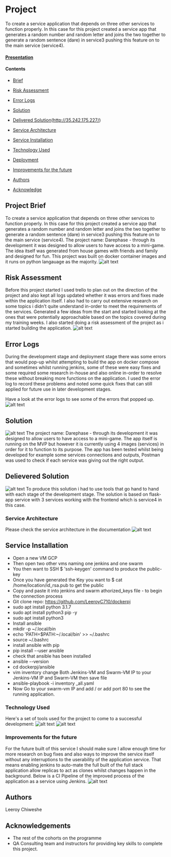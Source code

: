 # Project
To create a service application that depends on three other services to function properly. In this case for this project created a service app that generates a random number and random letter and joins the two together to generate a random sentence (dare) in service3 pushing this feature on to the main service (service4).

#### [Presentation](https://docs.google.com/presentation/d/1sSAeM0Jy_vNnw6RrfvDNmUF_LZkfKvl041Kc1tFScps/edit?usp=sharing)
 
#### Contents 
* [Brief](#brief)

* [Risk Assessment](#riskassessment)

* [Error Logs](#errorLogs)

* [Solution](#solution)

* [Delivered Solution](#deliveredsolution)(http://35.242.175.227/)

* [Service Architecture](#servicearchitecture)

* [Service Installation](#serviceinstallation)

* [Technology Used](#technologyused)

* [Deployment](#Deployment)

* [Improvements for the future](#improve)

* [Authors](#authors)

* [Acknowledge](#acknowledge)

<a name="brief"></a>
## Project Brief
To create a service application that depends on three other services to function properly. In this case for this project created a service app that generates a random number and random letter and joins the two together to generate a random sentence (dare) in service3 pushing this feature on to the main service (service4).
The project name: Darephase - through its development it was designed to allow users to have access to a mini-game. The idea itself was generated from house games with friends and family and designed for fun. This project was built on docker container images and it runs on python langauage as the majority. 
![alt text](https://github.com/LeeroyC710/dockerpj/blob/master/documentation/Trello.png)

<a name="risk assessment"></a>
## Risk Assessment
Before this project started I used trello to plan out on the direction of the project and also kept all logs updated whether it was errors and fixes made within the application itself. I also had to carry out extensive research on some topics i didn't quite understand in-order to meet the requirements of the services. Generated a few ideas from the start and started looking at the ones that were potentially approachable based on the topics covered during my training weeks. I also started doing a risk assessment of the project as i started building the application. 
![alt text](https://github.com/LeeroyC710/dockerpj/blob/master/documentation/riskassessment.png)

<a name="errorlogs"></a>
## Error Logs
During the development stage and deployment stage there was some errors that would pop-up whilst attempting to build the app on docker compose and sometimes whilst running jenkins, some of these were easy fixes and some required some research in-house and also online in-order to resolve these without breaking more functions on the application. I used the error log to record these problems and noted some quick fixes that can still applied for future use in later development stages. 

Have a look at the error logs to see some of the errors that popped up. 
![alt text](https://github.com/LeeroyC710/dockerpj/blob/master/documentation/Errorlogs.png)

<a name="solution"></a>
## Solution
![alt text](https://github.com/LeeroyC710/dockerpj/blob/master/documentation/deliveredsolution.png)
The project name: Darephase - through its development it was designed to allow users to have access to a mini-game.
The app itself is running on the MVP but however it is currently using 4 images (services) in order for it to function to its purpose. The app has been tested whilst being developed for example some services connections and outputs, Postman was used to check if each service was giving out the right output. 


<a name="Delivered Solution"></a>
## Delievered Solution 
![alt text](https://github.com/LeeroyC710/dockerpj/blob/master/documentation/DarePhase.png)
To produce this solution i had to use tools that go hand to hand with each stage of the development stage. The solution is based on flask-app service with 3 services working with the frontend which is service4 in this case.  

<a name="service architecture"></a>
### Service Architecture
Please check the service architecture in the documentation
![alt text](https://github.com/LeeroyC710/dockerpj/blob/master/documentation/ServiceArchitecture.png)

<a name="service installation"></a>
## Service Installation
- Open a new VM GCP 
- Then open two other vms naming one jenkins and one swarm 
- You then want to SSH $ 'ssh-keygen' command to produce the public-key
- Once you have generated the Key you want to $ cat /home/location/id_rsa.pub to get the public
- Copy and paste it into jenkins and swarm athorized_keys file - to begin the connection process
- Git clone repo: https://github.com/LeeroyC710/dockerpj
- sudo apt install python 3.1.7
- sudo apt install python3 pip -y
- sudo apt install python3
- Install ansible
- mkdir -p ~/.local/bin
- echo 'PATH=$PATH:~/.local/bin' >> ~/.bashrc
- source ~/.bashrc
- install ansible with pip
- pip install --user ansible
- check that ansible has been installed
- ansible --version
- cd dockerpj/ansible 
- vim inventory change Both Jenkins-VM and Swarm-VM IP to your Jenkins-VM IP and Swarm-VM then save file
- ansible-playbook -i inventory _all.yaml 
- Now Go to your swarm-vm IP and add / or add port 80 to see the running application. 

<a name="Technology used"></a>
### Technology Used
Here's a set of tools used for the project to come to a successful development: 
![alt text](https://github.com/LeeroyC710/dockerpj/blob/master/documentation/TechnologyUsed.png)
![alt text](https://github.com/LeeroyC710/dockerpj/blob/master/documentation/vm-layout.png)

<a name="Improvements for the future"></a>
### Improvements for the future
For the future built of this service I should make sure I allow enough time for more research on bug fixes and also ways to improve the service itself without any interruptions to the userability of the application service. That means enabling jenkins to auto-mate the full built of the full stack application allow replicas to act as clones whilst changes happen in the background. Below is a CI Pipeline of the improved process of the application as a service using Jenkins. 
![alt text](https://github.com/LeeroyC710/dockerpj/blob/master/documentation/JenkinsCIPipeline.png)

<a name="auth"></a>
## Authors

Leeroy Chiweshe

<a name="ack"></a>
## Acknowledgements

* The rest of the cohorts on the programme
* QA Consulting team and instructors for providing key skills to complete this project. 



